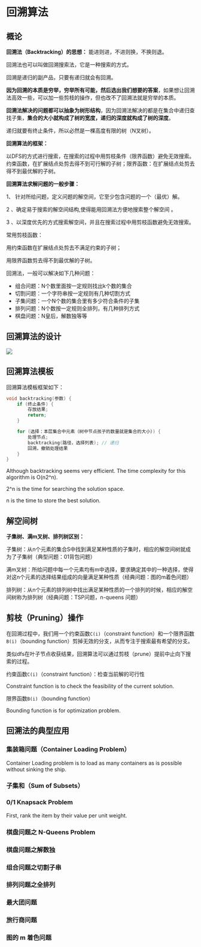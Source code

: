 # 回溯算法

<!-- toc -->
## 概论

**回溯法（Backtracking）的思想：** 能进则进，不进则换，不换则退。

回溯法也可以叫做回溯搜索法，它是一种搜索的方式。

回溯是递归的副产品，只要有递归就会有回溯。

**因为回溯的本质是穷举，穷举所有可能，然后选出我们想要的答案**，如果想让回溯法高效一些，可以加一些剪枝的操作，但也改不了回溯法就是穷举的本质。

**回溯法解决的问题都可以抽象为树形结构**，因为回溯法解决的都是在集合中递归查找子集，**集合的大小就构成了树的宽度，递归的深度就构成了树的深度**。

递归就要有终止条件，所以必然是一棵高度有限的树（N叉树）。

**回溯算法的框架：**

以DFS的方式进行搜索，在搜索的过程中用剪枝条件（限界函数）避免无效搜索。约束函数，在扩展结点处剪去得不到可行解的子树；限界函数：在扩展结点处剪去得不到最优解的子树。

**回溯算法求解问题的一般步骤：**

1、 针对所给问题，定义问题的解空间，它至少包含问题的一个（最优）解。

2 、确定易于搜索的解空间结构,使得能用回溯法方便地搜索整个解空间 。

3 、以深度优先的方式搜索解空间，并且在搜索过程中用剪枝函数避免无效搜索。

常用剪枝函数：  

用约束函数在扩展结点处剪去不满足约束的子树；  

用限界函数剪去得不到最优解的子树。

回溯法，一般可以解决如下几种问题：

- 组合问题：N个数里面按一定规则找出k个数的集合
- 切割问题：一个字符串按一定规则有几种切割方式
- 子集问题：一个N个数的集合里有多少符合条件的子集
- 排列问题：N个数按一定规则全排列，有几种排列方式
- 棋盘问题：N皇后，解数独等等

## 回溯算法的设计

![](https://cdn.jsdelivr.net/gh/Rosefinch-Midsummer/MyImagesHost03/img/20240602124212.png)
## 回溯算法模板

回溯算法模板框架如下：

```cpp
void backtracking(参数) {
    if (终止条件) {
        存放结果;
        return;
    }

    for (选择：本层集合中元素（树中节点孩子的数量就是集合的大小）) {
        处理节点;
        backtracking(路径，选择列表); // 递归
        回溯，撤销处理结果
    }
}
```

Although backtracking seems very efficient. The time complexity for this algorithm is O(n2^n).

2^n is the time for searching the solution space.

n is the time to store the best solution.
## 解空间树

**子集树、满m叉树、排列树区别：**

子集树：从n个元素的集合S中找到满足某种性质的子集时，相应的解空间树就成为了子集树（典型问题：01背包问题）

满m叉树：所给问题中每一个元素均有m中选择，要求确定其中的一种选择，使得对这n个元素的选择结果组成的向量满足某种性质（经典问题：图的m着色问题）

排列树：从n个元素的排列树中找出满足某种性质的一个排列的时候，相应的解空间树称为排列树（经典问题：TSP问题，n-queens 问题）
## 剪枝（Pruning）操作

在回溯过程中，我们用一个约束函数`C(i)`（constraint function）和一个限界函数`B(i)`（bounding function）剪掉无效的分支，从而专注于搜索最有希望的分支。

类似dfs在叶子节点收获结果，回溯算法可以通过剪枝（prune）提前中止向下搜索的过程。

约束函数`C(i)`（constraint function）：检查当前解的可行性

Constraint function is to check the feasibility of the current solution.

限界函数`B(i)`（bounding function）

Bounding function is for optimization problem.

## 回溯法的典型应用

### 集装箱问题（Container Loading Problem）

Container Loading problem is to load as many containers as is possible without sinking the ship. 

### 子集和（Sum of Subsets）

### 0/1 Knapsack Problem


First, rank the item by their value per unit weight.


### 棋盘问题之 N-Queens Problem


### 棋盘问题之解数独





### 组合问题之切割子串


### 排列问题之全排列

### 最大团问题


### 旅行商问题

### 图的 m 着色问题